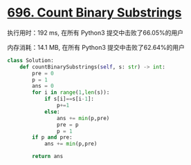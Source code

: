 # [696. Count Binary Substrings](https://leetcode-cn.com/problems/count-binary-substrings/)

执行用时：192 ms, 在所有 Python3 提交中击败了66.05%的用户

内存消耗：14.1 MB, 在所有 Python3 提交中击败了62.64%的用户

```python
class Solution:
    def countBinarySubstrings(self, s: str) -> int:
        pre = 0
        p = 1
        ans = 0
        for i in range(1,len(s)):
            if s[i]==s[i-1]:
                p+=1
            else:
                ans += min(p,pre)
                pre = p
                p = 1
        if p and pre:
            ans += min(p,pre) 

        return ans

```

